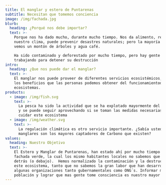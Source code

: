 ```yaml
---
title: El manglar y estero de Puntarenas
subtitle: Necesitan que tomemos conciencia
image: /img/fachada.jpg
blurb:
  heading: ¿Porqué nos debe importar?
  text: >-
    Porque nos ha dado mucho, durante mucho tiempo. Nos da alimento, regula
    nuestro clima, puede prevenir desastres naturales; pero la mayoría solo
    vemos un montón de árboles y agua café.

    Ha sido contaminado y deforestado por mucho tiempo, pero hay gente
    trabajando para detener su destrucción
intro:
  heading: ¿Que nos puede dar el manglar?
  text: >-
    El manglar nos puede proveer de diferentes servicios ecosistémicos, que son
    los beneficios que las personas podemos obtener del funcionamientode los
    ecosistemas.
products:
  - image: /img/fish.svg
    text: >-
      La pesca ha sido la actividad que se ha explotado mayormente del manglar,
      y se puede seguir aprovechando si se toman las medidas necesarias para
      cuidar este ecosistema
  - image: /img/weather.svg
    text: >-
      La regulación climática es otro servicio importante. ¿Sabía usted que los
      manglares son los mayores captadores de Carbono que existen?
values:
  heading: Nuestro Objetivo
  text: >-
    El Estero y Manglar de Puntarenas, han estado ahí por mucho tiempo como una
    fachada verde, la cual los mismo habitantes locales no sabemos que pasa
    detrás (o debajo).  Hemos normalizado la contaminación y la destrucción de
    este ecosistema, tanto que no sabemos la gran labor que han desarrollado
    algunas organizaciones tanto gubernamentales como ONG´s. Informar mas a la
    población y lograr que mas gente tome consciencia es nuestro mayor objetivo.
---
```


